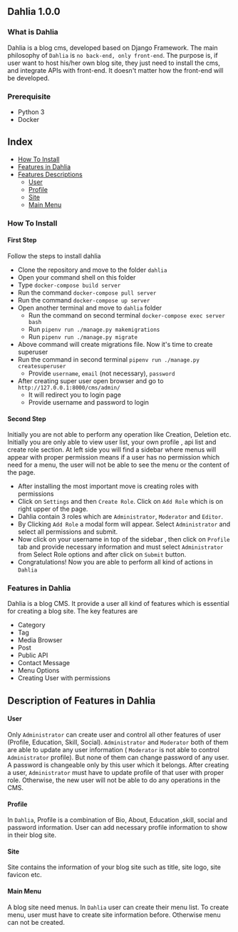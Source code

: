 ## Dahlia 1.0.0

### What is Dahlia
Dahlia is a blog cms, developed based on Django Framework. The main philosophy of `Dahlia` is `no back-end, only front-end`. The purpose is, if user want to host his/her own blog site, they just need to install the cms, and integrate APIs with front-end. It doesn't matter how the front-end will be developed. 

### Prerequisite
* Python 3
* Docker

## Index

* [How To Install](https://github.com/farhapartex/dahlia#how-to-install)
* [Features in Dahlia](https://github.com/farhapartex/dahlia#features-in-dahlia)
* [Features Descriptions](https://github.com/farhapartex/dahlia#description-of-features-in-dahlia)
  * [User](https://github.com/farhapartex/dahlia#user)
  * [Profile](https://github.com/farhapartex/dahlia#user)
  * [Site](https://github.com/farhapartex/dahlia#user)
  * [Main Menu](https://github.com/farhapartex/dahlia#user)

### How To Install

#### First Step
Follow the steps to install dahlia

* Clone the repository and move to the folder `dahlia`
* Open your command shell on this folder
* Type `docker-compose build server`
* Run the command `docker-compose pull server`
* Run the command `docker-compose up server`
* Open another terminal and move to `dahlia` folder
  * Run the command on second terminal `docker-compose exec server bash`
  * Run `pipenv run ./manage.py makemigrations`
  * Run `pipenv run ./manage.py migrate`
* Above command will create migrations file. Now it's time to create superuser
* Run the command in second terminal `pipenv run ./manage.py createsuperuser`
  * Provide `username`, `email` (not necessary), `password` 
* After creating super user open browser and go to `http://127.0.0.1:8000/cms/admin/`
  * It will redirect you to login page
  * Provide username and password to login

#### Second Step
Initially you are not able to perform any operation like Creation, Deletion etc. Initially you are only able to view user list, your own profile , api list and create role section. At left side you will find a sidebar where menus will appear with proper permission means if a user has no permission which need for a menu, the user will not be able to see the menu or the content of the page.

* After installing the most important move is creating roles with permissions
* Click on `Settings` and then `Create Role`. Click on `Add Role` which is on right upper of the page. 
* Dahlia contain 3 roles which are `Administrator`, `Moderator` and `Editor`.
* By Clicking `Add Role` a modal form will appear. Select `Administrator` and select all permissions and submit. 
* Now click on your username in top of the sidebar , then click on `Profile` tab and provide necessary information and must select `Administrator` from Select Role options and after click on `Submit` button.
* Congratulations! Now you are able to perform all kind of actions in `Dahlia`

### Features in Dahlia

Dahlia is a blog CMS. It provide a user all kind of features which is essential for creating a blog site. The key features are
* Category
* Tag
* Media Browser
* Post
* Public API
* Contact Message
* Menu Options
* Creating User with permissions

## Description of Features in Dahlia

#### User 
Only `Administrator` can create user and control all other features of user (Profile, Education, Skill, Social). `Administrator` and `Moderator` both of them are able to update any user information ( `Moderator` is not able to control `Administrator` profile). But none of them can change password of any user. A password is changeable only by this user which it belongs. 
After creating a user, `Administrator` must have to update profile of that user with proper role. Otherwise, the new user will not be able to do any operations in the CMS.

#### Profile
In `Dahlia`, Profile is a combination of Bio, About, Education ,skill, social and password information. User can add necessary profile information to show in their blog site.

#### Site
Site contains the information of your blog site such as title, site logo, site favicon etc. 

#### Main Menu
A blog site need menus. In `Dahlia` user can create their menu list. To create menu, user must have to create site information before. Otherwise menu can not be created.

